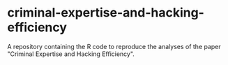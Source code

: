# criminal-expertise-and-hacking-efficiency
A repository containing the R code to reproduce the analyses of the paper "Criminal Expertise and Hacking Efficiency".
